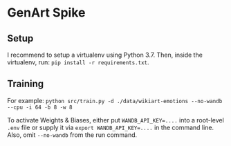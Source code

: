 # GenArt Spike

## Setup
I recommend to setup a virtualenv using Python 3.7.
Then, inside the virtualenv, run: `pip install -r requirements.txt`.

## Training
For example: `python src/train.py -d ./data/wikiart-emotions --no-wandb --cpu -i 64 -b 8 -w 8`

To activate Weights & Biases, either put `WANDB_API_KEY=....` into a root-level `.env` file or supply it via `export WANDB_API_KEY=....` in the command line. Also, omit `--no-wandb` from the run command.
